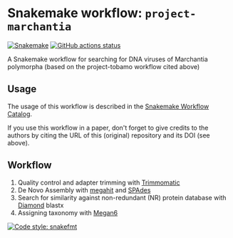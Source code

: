 # Snakemake workflow: `project-marchantia`

[![Snakemake](https://img.shields.io/badge/snakemake-≥6.3.0-brightgreen.svg)](https://snakemake.github.io)
[![GitHub actions status](https://github.com/nezapajek/project-tobamo/workflows/Tests/badge.svg?branch=main)](https://github.com/nezapajek/project-tobamo/actions?query=branch%3Amain+workflow%3ATests)


A Snakemake workflow for searching for DNA viruses of Marchantia polymorpha (based on the project-tobamo workflow cited above)

## Usage

The usage of this workflow is described in the [Snakemake Workflow Catalog](https://snakemake.github.io/snakemake-workflow-catalog/?usage=nezapajek%2Fproject-tobamo).

If you use this workflow in a paper, don't forget to give credits to the authors by citing the URL of this (original) repository and its DOI (see above).

## Workflow

1. Quality control and adapter trimming with [Trimmomatic](http://www.usadellab.org/cms/?page=trimmomatic)
2. De Novo Assembly with [megahit](https://www.metagenomics.wiki/tools/assembly/megahit) and [SPAdes](https://cab.spbu.ru/software/spades/)
3. Search for similarity against non-redundant (NR) protein database with [Diamond](https://bio.tools/diamond) blastx
4. Assigning taxonomy with [Megan6](https://www.computomics.com/services/megan6.html)

[![Code style: snakefmt](https://img.shields.io/badge/code%20style-snakefmt-000000.svg)](https://github.com/snakemake/snakefmt)
